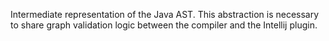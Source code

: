Intermediate representation of the Java AST. This abstraction is necessary to share graph validation logic
between the compiler and the Intellij plugin.
